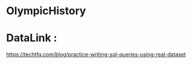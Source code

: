 # OlympicHistory

# DataLink : 
https://techtfq.com/blog/practice-writing-sql-queries-using-real-dataset

